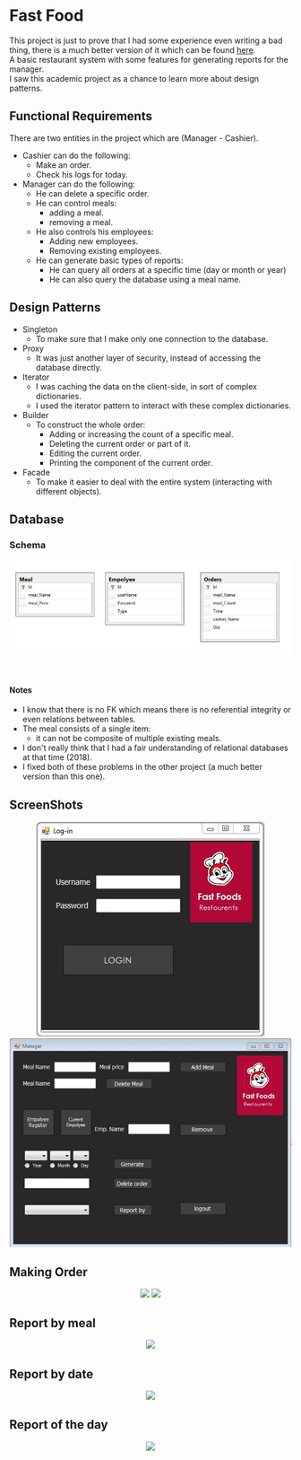 # Fast Food #
This project is just to prove that I had some experience even writing a bad thing, there is a much better version of it which can be found [here](https://github.com/Abdelrhman-Samir-99/Projects/tree/master/Food%20Diary). <br/>
A basic restaurant system with some features for generating reports for the manager. <br/>
I saw this academic project as a chance to learn more about design patterns.<br/>

## Functional Requirements ##
There are two entities in the project which are (Manager - Cashier).
+ Cashier can do the following:
    + Make an order.
    + Check his logs for today.
+   Manager can do the following:
    + He can delete a specific order.   
    + He can control meals:
        + adding a meal.
        + removing a meal.
    + He also controls his employees:
        + Adding new employees.
        + Removing existing employees.
    + He can generate basic types of reports:
        + He can query all orders at a specific time (day or month or year)
        + He can also query the database using a meal name.

## Design Patterns ##
+ Singleton
    + To make sure that I make only one connection to the database.
+ Proxy
    + It was just another layer of security, instead of accessing the database directly.
+ Iterator
    + I was caching the data on the client-side, in sort of complex dictionaries.
    + I used the iterator pattern to interact with these complex dictionaries. 
+ Builder
    + To construct the whole order:
        + Adding or increasing the count of a specific meal.
        + Deleting the current order or part of it.
        + Editing the current order.
        + Printing the component of the current order.
+ Facade
    + To make it easier to deal with the entire system (interacting with different objects).

## Database ##
### Schema ###
<p align = "center" width = "100%">
    <img src= "https://github.com/Abdelrhman-Samir-99/Projects/blob/master/Fast%20Food/ScreenShots/Schema.jpg"> 
</p>
<br/>

#### Notes ####
+ I know that there is no FK which means there is no referential integrity or even relations between tables.
+ The meal consists of a single item:
    + it can not be composite of multiple existing meals.
+ I don't really think that I had a fair understanding of relational databases at that time (2018).
+ I fixed both of these problems in the other project (a much better version than this one).
## ScreenShots ##

<p align="center" width="100%">
    <img src= "https://github.com/Abdelrhman-Samir-99/Projects/blob/master/Fast%20Food/ScreenShots/LogIn.jpg"> 
    <img src= "https://github.com/Abdelrhman-Samir-99/Projects/blob/master/Fast%20Food/ScreenShots/Manager.jpg"> 
</p>

## Making Order ##

<p align="center" width="100%">
    <img src= "https://user-images.githubusercontent.com/77211992/134443433-d42a6f96-8d43-4e41-9239-a9f2561a4107.png"> 
    <img src= "https://user-images.githubusercontent.com/77211992/134443450-177cfe69-f152-4d02-b0c8-fb0be0dbd38f.png"> 
</p>



## Report by meal ##

<p align="center" width="100%">
    <img src= "https://user-images.githubusercontent.com/77211992/134443461-764b7a83-3e89-4e6e-b3a1-1980891c6929.png"> 
</p>

## Report by date ##

<p align="center" width="100%">
    <img src= "https://user-images.githubusercontent.com/77211992/134443493-9147c52f-cb58-4e20-a1ee-4a7db4b193bb.png"> 
</p>

## Report of the day ##
<p align="center" width="100%">
    <img src= "https://user-images.githubusercontent.com/77211992/134443505-4f30b681-f904-4924-b2da-c8773109faba.png"> 
</p>
